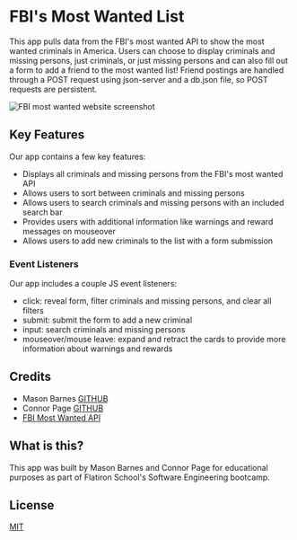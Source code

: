 # FBI's Most Wanted List
This app pulls data from the FBI's most wanted API to show the most wanted criminals in America. Users can choose to display criminals and missing persons, just criminals, or just missing persons and can also fill out a form to add a friend to the most wanted list! Friend postings are handled through a POST request using json-server and a db.json file, so POST requests are persistent. 

![FBI most wanted website screenshot](https://github.com/masonbarnes645/FBI-website/blob/main/media/Screenshot%202024-06-19%20at%208.20.07%E2%80%AFPM.png)

## Key Features
Our app contains a few key features:

- Displays all criminals and missing persons from the FBI's most wanted API
- Allows users to sort between criminals and missing persons
- Allows users to search criminals and missing persons with an included search bar
- Provides users with additional information like warnings and reward messages on mouseover
- Allows users to add new criminals to the list with a form submission

### Event Listeners
Our app includes a couple JS event listeners:

- click: reveal form, filter criminals and missing persons, and clear all filters
- submit: submit the form to add a new criminal
- input: search criminals and missing persons
- mouseover/mouse leave: expand and retract the cards to provide more information about warnings and rewards

## Credits
- Mason Barnes [GITHUB](https://github.com/masonbarnes645)
- Connor Page [GITHUB](https://github.com/connorpage1/)
- [FBI Most Wanted API](https://api.fbi.gov/wanted/v1/list)

## What is this?
This app was built by Mason Barnes and Connor Page for educational purposes as part of Flatiron School's Software Engineering bootcamp.

## License
[MIT](https://choosealicense.com/licenses/mit/)